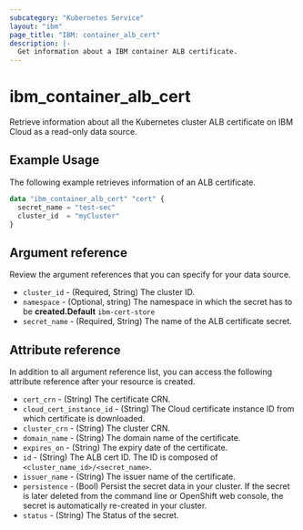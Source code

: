 ```yaml
---
subcategory: "Kubernetes Service"
layout: "ibm"
page_title: "IBM: container_alb_cert"
description: |-
  Get information about a IBM container ALB certificate.
---
```


# ibm_container_alb_cert
Retrieve information about all the Kubernetes cluster ALB certificate on IBM Cloud as a read-only data source.

## Example Usage
The following example retrieves information of an ALB certificate.

```terraform
data "ibm_container_alb_cert" "cert" {
  secret_name = "test-sec"
  cluster_id  = "myCluster"
}

```

## Argument reference
Review the argument references that you can specify for your data source. 

- `cluster_id` - (Required, String) The cluster ID.
- `namespace` - (Optional, string) The namespace in which the secret has to be **created.Default** `ibm-cert-store`
- `secret_name` - (Required, String) The name of the ALB certificate secret.

## Attribute reference
In addition to all argument reference list, you can access the following attribute reference after your resource is created.

- `cert_crn` - (String) The certificate CRN.
- `cloud_cert_instance_id` - (String) The Cloud certificate instance ID from which certificate is downloaded.
- `cluster_crn` - (String) The cluster CRN.
- `domain_name` - (String) The domain name of the certificate.
- `expires_on` - (String) The expiry date of the certificate.
- `id` - (String) The ALB cert ID. The ID is composed of `<cluster_name_id>/<secret_name>`.
- `issuer_name` - (String) The issuer name of the certificate.
- `persistence`  - (Bool) Persist the secret data in your cluster. If the secret is later deleted from the command line or OpenShift web console, the secret is automatically re-created in your cluster.
- `status` - (String) The Status of the secret.
